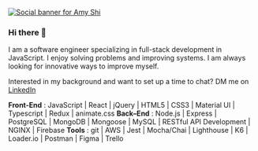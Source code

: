 [![Social banner for Amy Shi](https://i.imgur.com/Lp33WIm.png)](https://www.linkedin.com/in/amy-shi218/)

### Hi there 👋

I am a software engineer specializing in full-stack development in JavaScript. I enjoy solving problems and improving systems. I am always looking for innovative ways to improve myself. 

Interested in my background and want to set up a time to chat? DM me on [LinkedIn](https://www.linkedin.com/in/amy-shi218/)

**Front-End** : JavaScript | React | jQuery | HTML5 | CSS3 | Material UI | Typescript | Redux | animate.css
**Back–End** : Node.js | Express | PostgreSQL | MongoDB | Mongoose | MySQL | RESTful API Development | NGINX | Firebase 
**Tools** : git | AWS | Jest | Mocha/Chai | Lighthouse | K6 | Loader.io | Postman | Figma | Trello 

<!--
**amyshi218/amyshi218** is a ✨ _special_ ✨ repository because its `README.md` (this file) appears on your GitHub profile.

Here are some ideas to get you started:

- 🔭 I’m currently working on ...
- 🌱 I’m currently learning ...
- 👯 I’m looking to collaborate on ...
- 🤔 I’m looking for help with ...
- 💬 Ask me about ...
- 📫 How to reach me: ...
- 😄 Pronouns: ...
- ⚡ Fun fact: ...
-->
